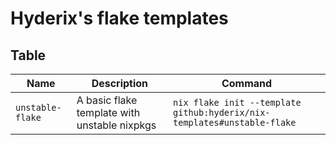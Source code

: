 # Hyderix's flake templates

## Table

| Name             | Description                                  | Command                                                                 |
| ---------------- | -------------------------------------------- | ----------------------------------------------------------------------- |
| `unstable-flake` | A basic flake template with unstable nixpkgs | `nix flake init --template github:hyderix/nix-templates#unstable-flake` |
